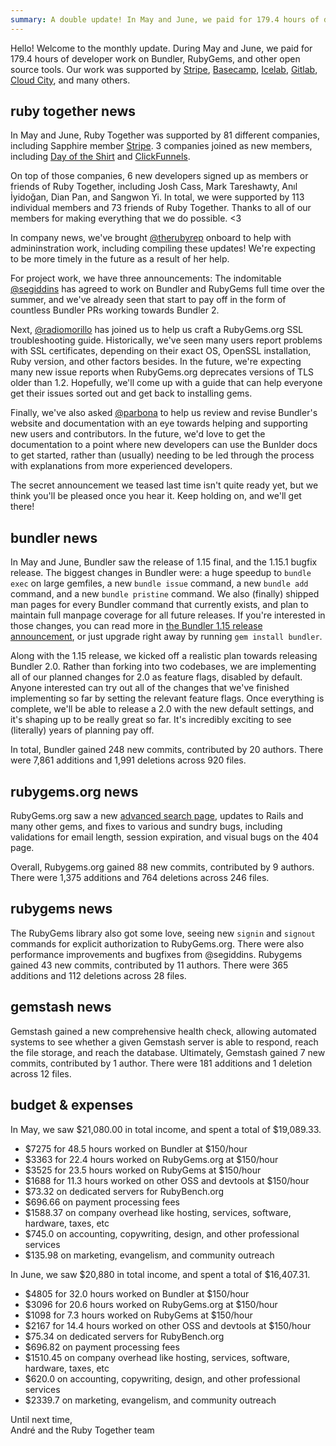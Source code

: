 ```yaml
---
summary: A double update! In May and June, we paid for 179.4 hours of developer work, made Bundler faster, started preparing for Bundler 2, and kicked off some new sub-projects.
---
```


Hello! Welcome to the monthly update. During May and June, we paid for 179.4 hours of developer work on Bundler, RubyGems, and other open source tools. Our work was supported by [Stripe](http://stripe.com/), [Basecamp](https://basecamp.com/), [Icelab](http://icelab.com.au/), [Gitlab](http://gitlab.com/), [Cloud City](http://cloudcity.io), and many others.

## ruby together news


In May and June, Ruby Together was supported by 81 different companies, including Sapphire member [Stripe](https://stripe.com). 3 companies joined as new members, including [Day of the Shirt](https://dayoftheshirt.com) and [ClickFunnels](http://www.clickfunnels.com).

On top of those companies, 6 new developers signed up as members or friends of Ruby Together, including Josh Cass, Mark Tareshawty, Anıl İyidoğan, Dian Pan, and Sangwon Yi. In total, we were supported by 113 individual members and 73 friends of Ruby Together. Thanks to all of our members for making everything that we do possible. &lt;3

In company news, we've brought [@therubyrep](https://twitter.com/therubyrep) onboard to help with admininstration work, including compiling these updates! We're expecting to be more timely in the future as a result of her help.

For project work, we have three announcements: The indomitable [@segiddins](https://twitter.com/segiddins) has agreed to work on Bundler and RubyGems full time over the summer, and we've already seen that start to pay off in the form of countless Bundler PRs working towards Bundler 2.

Next, [@radiomorillo](https://twitter.com/radiomorillo) has joined us to help us craft a RubyGems.org SSL troubleshooting guide. Historically, we've seen many users report problems with SSL certificates, depending on their exact OS, OpenSSL installation, Ruby version, and other factors besides. In the future, we're expecting many new issue reports when RubyGems.org deprecates versions of TLS older than 1.2. Hopefully, we'll come up with a guide that can help everyone get their issues sorted out and get back to installing gems.

Finally, we've also asked [@parbona](https://twitter.com/patricia_arbona) to help us review and revise Bundler's website and documentation with an eye towards helping and supporting new users and contributors. In the future, we'd love to get the documentation to a point where new developers can use the Bunlder docs to get started, rather than (usually) needing to be led through the process with explanations from more experienced developers.

The secret announcement we teased last time isn't quite ready yet, but we think you'll be pleased once you hear it. Keep holding on, and we'll get there!

## bundler news

In May and June, Bundler saw the release of 1.15 final, and the 1.15.1 bugfix release. The biggest changes in Bundler were: a huge speedup to `bundle exec` on large gemfiles, a new `bundle issue` command, a new `bundle add` command, and a new `bundle pristine` command. We also (finally) shipped man pages for every Bundler command that currently exists, and plan to maintain full manpage coverage for all future releases. If you're interested in those changes, you can read more in [the Bundler 1.15 release announcement](http://bundler.io/blog/2017/05/19/bundler-1-15-bundle-oh-so-fast.html), or just upgrade right away by running `gem install bundler`.

Along with the 1.15 release, we kicked off a realistic plan towards releasing Bundler 2.0. Rather than forking into two codebases, we are implementing all of our planned changes for 2.0 as feature flags, disabled by default. Anyone interested can try out all of the changes that we've finished implementing so far by setting the relevant feature flags. Once everything is complete, we'll be able to release a 2.0 with the new default settings, and it's shaping up to be really great so far. It's incredibly exciting to see (literally) years of planning pay off.

In total, Bundler gained 248 new commits, contributed by 20 authors. There were 7,861 additions and 1,991 deletions across 920 files.

## rubygems.org news

RubyGems.org saw a new [advanced search page](https://github.com/rubygems/rubygems.org/pull/1603), updates to Rails and many other gems, and fixes to various and sundry bugs, including validations for email length, session expiration, and visual bugs on the 404 page.

Overall, Rubygems.org gained 88 new commits, contributed by 9 authors. There were 1,375 additions and 764 deletions across 246 files.

## rubygems news

The RubyGems library also got some love, seeing new `signin` and `signout` commands for explicit authorization to RubyGems.org. There were also performance improvements and bugfixes from @segiddins. Rubygems gained 43 new commits, contributed by 11 authors. There were 365 additions and 112 deletions across 28 files.

## gemstash news

Gemstash gained a new comprehensive health check, allowing automated systems to see whether a given Gemstash server is able to respond, reach the file storage, and reach the database. Ultimately, Gemstash gained 7 new commits, contributed by 1 author. There were 181 additions and 1 deletion across 12 files.

## budget &amp; expenses

In May, we saw $21,080.00 in total income, and spent a total of $19,089.33.

  * $7275 for 48.5 hours worked on Bundler at $150/hour
  * $3363 for 22.4 hours worked on RubyGems.org at $150/hour
  * $3525 for 23.5 hours worked on RubyGems at $150/hour
  * $1688 for 11.3 hours worked on other OSS and devtools at $150/hour
  * $73.32 on dedicated servers for RubyBench.org
  * $696.66 on payment processing fees
  * $1588.37 on company overhead like hosting, services, software, hardware, taxes, etc
  * $745.0 on accounting, copywriting, design, and other professional services
  * $135.98 on marketing, evangelism, and community outreach

In June, we saw $20,880 in total income, and spent a total of $16,407.31.

  * $4805 for 32.0 hours worked on Bundler at $150/hour
  * $3096 for 20.6 hours worked on RubyGems.org at $150/hour
  * $1098 for 7.3 hours worked on RubyGems at $150/hour
  * $2167 for 14.4 hours worked on other OSS and devtools at $150/hour
  * $75.34 on dedicated servers for RubyBench.org
  * $696.82 on payment processing fees
  * $1510.45 on company overhead like hosting, services, software, hardware, taxes, etc
  * $620.0 on accounting, copywriting, design, and other professional services
  * $2339.7 on marketing, evangelism, and community outreach

Until next time,<br>
André and the Ruby Together team
